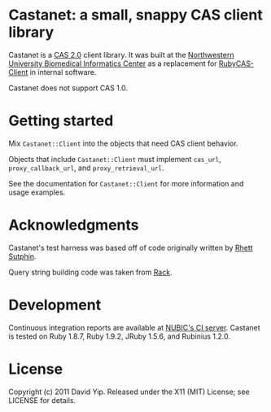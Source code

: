 Castanet: a small, snappy CAS client library
============================================

Castanet is a [CAS 2.0](http://www.jasig.org/cas/protocol) client library.  It
was built at the [Northwestern University Biomedical Informatics
Center](http://www.nucats.northwestern.edu/clinical-research-resources/data-collection-biomedical-informatics-and-nubic/bioinformatics-overview.html)
as a replacement for [RubyCAS-Client](https://github.com/gunark/rubycas-client) in internal software.

Castanet does not support CAS 1.0.

Getting started
===============

Mix `Castanet::Client` into the objects that need CAS client behavior.

Objects that include `Castanet::Client` must implement `cas_url`,
`proxy_callback_url`, and `proxy_retrieval_url`.

See the documentation for `Castanet::Client` for more information and usage
examples.

Acknowledgments
===============

Castanet's test harness was based off of code originally written by [Rhett
Sutphin](mailto:rhett@detailedbalance.net).

Query string building code was taken from [Rack](http://rack.rubyforge.org/).

Development
===========

Continuous integration reports are available at
[NUBIC's CI
server](https://ctms-ci.nubic.northwestern.edu/hudson/job/castanet/).  Castanet
is tested on Ruby 1.8.7, Ruby 1.9.2, JRuby 1.5.6, and Rubinius 1.2.0.

License
=======

Copyright (c) 2011 David Yip.  Released under the X11 (MIT) License; see LICENSE
for details.
